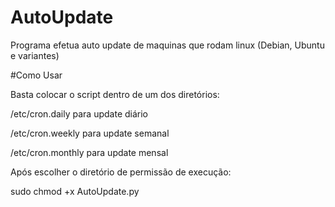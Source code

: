 # AutoUpdate

Programa efetua auto update de maquinas que rodam linux (Debian, Ubuntu e variantes)

#Como Usar

Basta colocar o script dentro de um dos diretórios:


/etc/cron.daily para update diário

/etc/cron.weekly para update semanal

/etc/cron.monthly para update mensal



Após escolher o diretório de permissão de execução:

sudo chmod +x AutoUpdate.py
